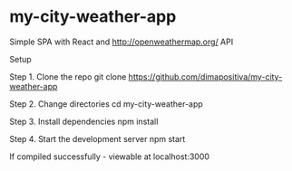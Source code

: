 # my-city-weather-app

Simple SPA with React and http://openweathermap.org/ API

Setup

Step 1. Clone the repo
git clone https://github.com/dimapositiva/my-city-weather-app

Step 2. Change directories
cd my-city-weather-app

Step 3. Install dependencies
npm install

Step 4. Start the development server
npm start

If compiled successfully - viewable at localhost:3000
